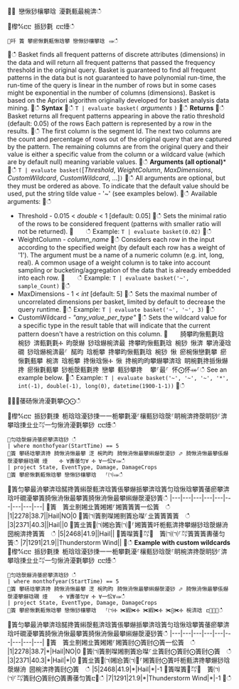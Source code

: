 ਍⌀ 戀愀猀欀攀琀 瀀氀甀最椀渀ഀഀ
਍㰀℀ⴀⴀ 挀猀氀 ⴀⴀ㸀ഀഀ
```਍吀 簀 攀瘀愀氀甀愀琀攀 戀愀猀欀攀琀⠀⤀ഀഀ
```਍ഀഀ
Basket finds all frequent patterns of discrete attributes (dimensions) in the data and will return all frequent patterns that passed the frequency threshold in the original query. Basket is guaranteed to find all frequent patterns in the data but is not guaranteed to have polynomial run-time, the run-time of the query is linear in the number of rows but in some cases might be exponential in the number of columns (dimensions). Basket is based on the Apriori algorithm originally developed for basket analysis data mining.਍ഀഀ
**Syntax**਍ഀഀ
`T | evaluate basket(` *arguments* `)`਍ഀഀ
**Returns**਍ഀഀ
Basket returns all frequent patterns appearing in above the ratio threshold (default: 0.05) of the rows Each pattern is represented by a row in the results.਍ഀഀ
The first column is the segment Id. The next two columns are the count and percentage of rows out of the original query that are captured by the pattern. The remaining columns are from the original query and their value is either a specific value from the column or a wildcard value (which are by default null) meaning variable values.਍ഀഀ
**Arguments (all optional)***਍ഀഀ
`T | evaluate basket(`[*Threshold*, *WeightColumn*, *MaxDimensions*, *CustomWildcard*, *CustomWildcard*, ...]`)`਍ഀഀ
All arguments are optional, but they must be ordered as above. To indicate that the default value should be used, put the string tilde value - '~' (see examples below).਍ഀഀ
Available arguments:਍ഀഀ
* Threshold - 0.015 < *double* < 1 [default: 0.05]਍ഀഀ
    Sets the minimal ratio of the rows to be considered frequent (patterns with smaller ratio will not be returned).਍    ഀഀ
    Example: `T | evaluate basket(0.02)`਍ഀഀ
* WeightColumn - *column_name*਍ഀഀ
    Considers each row in the input according to the specified weight (by default each row has a weight of '1'). The argument must be a name of a numeric column (e.g. int, long, real). A common usage of a weight column is to take into account sampling or bucketing/aggregation of the data that is already embedded into each row.਍    ഀഀ
    Example: `T | evaluate basket('~', sample_Count)`਍ഀഀ
* MaxDimensions - 1 < *int* [default: 5]਍ഀഀ
    Sets the maximal number of uncorrelated dimensions per basket, limited by default to decrease the query runtime.਍ഀഀ
    Example: `T | evaluate basket('~', '~', 3)`਍ഀഀ
* CustomWildcard - *"any_value_per_type"*਍ഀഀ
    Sets the wildcard value for a specific type in the result table that will indicate that the current pattern doesn't have a restriction on this column.਍    䐀攀昀愀甀氀琀 椀猀 渀甀氀氀Ⰰ 昀漀爀 猀琀爀椀渀最 搀攀昀愀甀氀琀 椀猀 愀渀 攀洀瀀琀礀 猀琀爀椀渀最⸀ 䤀昀 琀栀攀 搀攀昀愀甀氀琀 椀猀 愀 瘀椀愀戀氀攀 瘀愀氀甀攀 椀渀 琀栀攀 搀愀琀愀Ⰰ 愀 搀椀昀昀攀爀攀渀琀 眀椀氀搀挀愀爀搀 瘀愀氀甀攀 猀栀漀甀氀搀 戀攀 甀猀攀搀 ⠀攀⸀最⸀ 怀⨀怀⤀⸀ഀഀ
    See an example below.਍ഀഀ
    Example: `T | evaluate basket('~', '~', '~', '*', int(-1), double(-1), long(0), datetime(1900-1-1))`਍ഀഀ
਍⨀⨀䔀砀愀洀瀀氀攀⨀⨀ഀഀ
਍㰀℀ⴀⴀ 挀猀氀㨀 栀琀琀瀀猀㨀⼀⼀栀攀氀瀀⸀欀甀猀琀漀⸀眀椀渀搀漀眀猀⸀渀攀琀㨀㐀㐀㌀⼀匀愀洀瀀氀攀猀 ⴀⴀ㸀ഀഀ
```਍匀琀漀爀洀䔀瘀攀渀琀猀 ഀഀ
| where monthofyear(StartTime) == 5਍簀 攀砀琀攀渀搀 䐀愀洀愀最攀 㴀 椀昀昀⠀䐀愀洀愀最攀䌀爀漀瀀猀 ⬀ 䐀愀洀愀最攀倀爀漀瀀攀爀琀礀 㸀 　 Ⰰ ∀夀䔀匀∀ Ⰰ ∀一伀∀⤀ഀഀ
| project State, EventType, Damage, DamageCrops਍簀 攀瘀愀氀甀愀琀攀 戀愀猀欀攀琀⠀　⸀㈀⤀ഀഀ
```਍簀匀攀最洀攀渀琀䤀搀簀䌀漀甀渀琀簀倀攀爀挀攀渀琀簀匀琀愀琀攀簀䔀瘀攀渀琀吀礀瀀攀簀䐀愀洀愀最攀簀䐀愀洀愀最攀䌀爀漀瀀猀簀ഀഀ
|---|---|---|---|---|---|---|---|---|਍簀　簀㐀㔀㜀㐀簀㜀㜀⸀㜀簀簀簀一伀簀　ഀഀ
|1|2278|38.7||Hail|NO|0਍簀㈀簀㔀㘀㜀㔀簀㤀㘀⸀㐀簀簀簀簀　ഀഀ
|3|2371|40.3||Hail||0਍簀㐀簀㄀㈀㜀㤀簀㈀㄀⸀㜀簀簀吀栀甀渀搀攀爀猀琀漀爀洀 圀椀渀搀簀簀　ഀഀ
|5|2468|41.9||Hail||਍簀㘀簀㄀㌀㄀　簀㈀㈀⸀㌀簀簀簀夀䔀匀簀ഀഀ
|7|1291|21.9||Thunderstorm Wind||਍ഀഀ
**Example with custom wildcards**਍㰀℀ⴀⴀ 挀猀氀㨀 栀琀琀瀀猀㨀⼀⼀栀攀氀瀀⸀欀甀猀琀漀⸀眀椀渀搀漀眀猀⸀渀攀琀㨀㐀㐀㌀⼀匀愀洀瀀氀攀猀 ⴀⴀ㸀ഀഀ
```਍匀琀漀爀洀䔀瘀攀渀琀猀 ഀഀ
| where monthofyear(StartTime) == 5਍簀 攀砀琀攀渀搀 䐀愀洀愀最攀 㴀 椀昀昀⠀䐀愀洀愀最攀䌀爀漀瀀猀 ⬀ 䐀愀洀愀最攀倀爀漀瀀攀爀琀礀 㸀 　 Ⰰ ∀夀䔀匀∀ Ⰰ ∀一伀∀⤀ഀഀ
| project State, EventType, Damage, DamageCrops਍簀 攀瘀愀氀甀愀琀攀 戀愀猀欀攀琀⠀　⸀㈀Ⰰ ✀縀✀Ⰰ ✀縀✀Ⰰ ✀⨀✀Ⰰ 椀渀琀⠀ⴀ㄀⤀⤀ഀഀ
```਍簀匀攀最洀攀渀琀䤀搀簀䌀漀甀渀琀簀倀攀爀挀攀渀琀簀匀琀愀琀攀簀䔀瘀攀渀琀吀礀瀀攀簀䐀愀洀愀最攀簀䐀愀洀愀最攀䌀爀漀瀀猀簀ഀഀ
|---|---|---|---|---|---|---|---|---|਍簀　簀㐀㔀㜀㐀簀㜀㜀⸀㜀簀尀⨀簀尀⨀簀一伀簀　ഀഀ
|1|2278|38.7|\*|Hail|NO|0਍簀㈀簀㔀㘀㜀㔀簀㤀㘀⸀㐀簀尀⨀簀尀⨀簀尀⨀簀　ഀഀ
|3|2371|40.3|\*|Hail|\*|0਍簀㐀簀㄀㈀㜀㤀簀㈀㄀⸀㜀簀尀⨀簀吀栀甀渀搀攀爀猀琀漀爀洀 圀椀渀搀簀尀⨀簀　ഀഀ
|5|2468|41.9|\*|Hail|\*|-1਍簀㘀簀㄀㌀㄀　簀㈀㈀⸀㌀簀尀⨀簀尀⨀簀夀䔀匀簀ⴀ㄀ഀഀ
|7|1291|21.9|\*|Thunderstorm Wind|\*|-1਍ഀഀ
